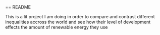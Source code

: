 == README

This is a lit project I am doing in order to compare and contrast different inequalities accross the world and see how their level of development effects the amount of renewable energy they use


